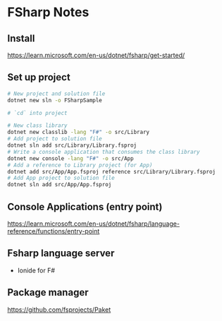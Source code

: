 # FSharp Notes

## Install

https://learn.microsoft.com/en-us/dotnet/fsharp/get-started/

## Set up project

```sh
# New project and solution file
dotnet new sln -o FSharpSample

# `cd` into project

# New class library
dotnet new classlib -lang "F#" -o src/Library
# Add project to solution file
dotnet sln add src/Library/Library.fsproj
# Write a console application that consumes the class library
dotnet new console -lang "F#" -o src/App
# Add a reference to Library project (for App)
dotnet add src/App/App.fsproj reference src/Library/Library.fsproj
# Add App project to solution file
dotnet sln add src/App/App.fsproj
```

## Console Applications (entry point)

https://learn.microsoft.com/en-us/dotnet/fsharp/language-reference/functions/entry-point

## Fsharp language server

- Ionide for F#

## Package manager

https://github.com/fsprojects/Paket
